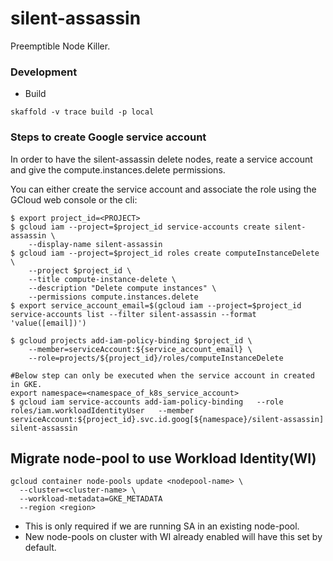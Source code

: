 # silent-assassin

Preemptible Node Killer.

### Development

* Build

```
skaffold -v trace build -p local
```

### Steps to create Google service account
In order to have the silent-assassin delete nodes, reate a service account and give the compute.instances.delete permissions.

You can either create the service account and associate the role using the GCloud web console or the cli:
```
$ export project_id=<PROJECT>
$ gcloud iam --project=$project_id service-accounts create silent-assassin \
    --display-name silent-assassin
$ gcloud iam --project=$project_id roles create computeInstanceDelete \
    --project $project_id \
    --title compute-instance-delete \
    --description "Delete compute instances" \
    --permissions compute.instances.delete
$ export service_account_email=$(gcloud iam --project=$project_id service-accounts list --filter silent-assassin --format 'value([email])')

$ gcloud projects add-iam-policy-binding $project_id \
    --member=serviceAccount:${service_account_email} \
    --role=projects/${project_id}/roles/computeInstanceDelete

#Below step can only be executed when the service account in created in GKE.
export namespace=<namespace_of_k8s_service_account>
$ gcloud iam service-accounts add-iam-policy-binding   --role roles/iam.workloadIdentityUser   --member serviceAccount:${project_id}.svc.id.goog[${namespace}/silent-assassin] silent-assassin
```

## Migrate node-pool to use Workload Identity(WI)
```
gcloud container node-pools update <nodepool-name> \
  --cluster=<cluster-name> \
  --workload-metadata=GKE_METADATA
  --region <region>
 ```
 - This is only required if we are running SA in an existing node-pool.
 - New node-pools on cluster with WI already enabled will have this set by default.

